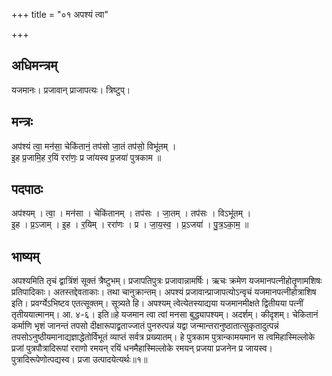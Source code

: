 +++
title = "०१ अपश्यं त्वा"

+++
## अधिमन्त्रम्
यजमानः। प्रजावान् प्राजापत्यः। त्रिष्टुप्।

## मन्त्रः
अप॑श्यं त्वा॒ मन॑सा॒ चेकि॑तानं॒ तप॑सो जा॒तं तप॑सो॒ विभू॑तम् ।  
इ॒ह प्र॒जामि॒ह र॒यिं ररा॑णः॒ प्र जा॑यस्व प्र॒जया॑ पुत्रकाम ॥

## पदपाठः
अप॑श्यम् । त्वा॒ । मन॑सा । चेकि॑तानम् । तप॑सः । जा॒तम् । तप॑सः । विऽभू॑तम् ।  
इ॒ह । प्र॒ऽजाम् । इ॒ह । र॒यिम् । ररा॑णः । प्र । जा॒य॒स्व॒ । प्र॒ऽजया॑ । पु॒त्र॒ऽका॒म॒ ॥

## भाष्यम्
अपश्यमिति तृचं द्वात्रिंशं सूक्तं त्रैष्टुभम्। प्रजापतिपुत्रः प्रजावान्नामर्षिः। ऋचः क्रमेण यजमानपत्नीहोतॄणामशिषः प्रतिपादिकाः। अतस्तद्देवताकाः। तथा चानुक्रान्तम्। अपश्यं प्रजावान्प्राजापत्योऽन्वृचं यजमानपत्नीहोत्राशिष इति। प्रवर्ग्येऽभिष्टव एतत्सूक्तम्। सूत्र्यते हि। अपश्यम् त्वेत्येतस्याद्यया यजमानमीक्षते द्वितीयया पत्नीं तृतीययात्मानम्। आ. ४-६। इति॥हे यजमान त्वा त्वां मनसा बुद्ध्यापश्यम्। अदर्शम्। कीदृशम्। चेकितानं कर्माणि भृशं जानन्तं तपसो दीक्षारूपाद्व्रताज्जातं पुनरुत्पन्नं यद्वा जन्मान्तरानुष्ठातात्सुकृतादुत्पन्नं तपसोऽनुष्ठीयमानाद्यज्ञाद्धेतोर्विभूतं व्याप्तं सर्वत्र प्रख्यातम्। हे पुत्रकाम पुत्रान्कामयमान स त्वमिहास्मिल्लोके प्रजां पुत्रपौत्रादिरूपां रराणो रमयन् रयिं धनमैहास्मिल्लोके रमयन् प्रजया प्रजनेन प्र जायस्व। पुत्रादिरूपेणोत्पद्यस्व। प्रजा उत्पादयेत्यर्थः॥१॥
